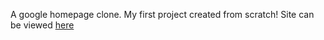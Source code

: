 A google homepage clone. My first project created from scratch! Site can be viewed [here](https://mvangin.github.io/google-homepage/) 
